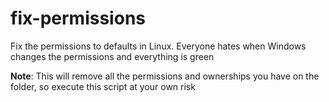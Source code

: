 # fix-permissions
Fix the permissions to defaults in Linux. Everyone hates when Windows changes the permissions and everything is green

**Note**: This will remove all the permissions and ownerships you have on the folder, so execute this script at your own risk
